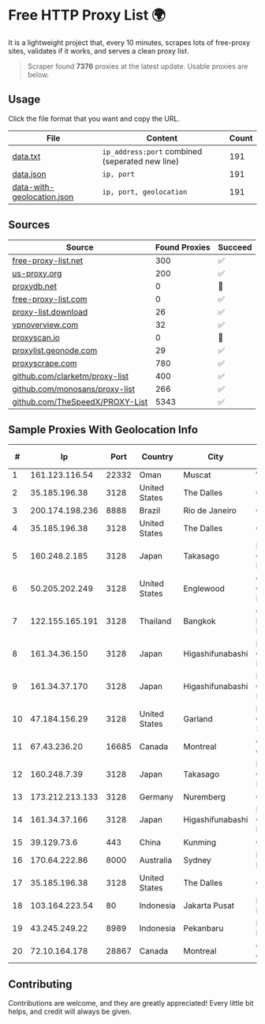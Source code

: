 
# Free HTTP Proxy List 🌍

It is a lightweight project that, every 10 minutes, scrapes lots of free-proxy sites, validates if it works, and serves a clean proxy list.


> Scraper found **7376** proxies at the latest update. Usable proxies are below.

## Usage

Click the file format that you want and copy the URL.


|File|Content|Count|
|----|-------|-----|
|[data.txt](https://raw.githubusercontent.com/themiralay/Proxy-List-World/master/data.txt)|`ip_address:port` combined (seperated new line)|191|
|[data.json](https://raw.githubusercontent.com/themiralay/Proxy-List-World/master/data.json)|`ip, port`|191|
|[data-with-geolocation.json](https://raw.githubusercontent.com/themiralay/Proxy-List-World/master/data-with-geolocation.json)|`ip, port, geolocation`|191|

## Sources

|Source|Found Proxies|Succeed|
|------|-------------|-------|
|[free-proxy-list.net](https://free-proxy-list.net)|300|✅|
|[us-proxy.org](https://www.us-proxy.org)|200|✅|
|[proxydb.net](http://proxydb.net)|0|🚫|
|[free-proxy-list.com](https://free-proxy-list.com/?page=&port=&type%5B%5D=http&type%5B%5D=https&up_time=0&search=Search)|0|✅|
|[proxy-list.download](https://www.proxy-list.download/HTTP)|26|✅|
|[vpnoverview.com](https://vpnoverview.com/privacy/anonymous-browsing/free-proxy-servers)|32|✅|
|[proxyscan.io](https://www.proxyscan.io)|0|🚫|
|[proxylist.geonode.com](https://proxylist.geonode.com/api/proxy-list?limit=300&page=1&sort_by=lastChecked&sort_type=desc&protocols=http,https)|29|✅|
|[proxyscrape.com](https://api.proxyscrape.com/v2/?request=displayproxies&protocol=http&timeout=10000&country=all&ssl=all&anonymity=all)|780|✅|
|[github.com/clarketm/proxy-list](https://raw.githubusercontent.com/clarketm/proxy-list/master/proxy-list-raw.txt)|400|✅|
|[github.com/monosans/proxy-list](https://raw.githubusercontent.com/monosans/proxy-list/main/proxies/http.txt)|266|✅|
|[github.com/TheSpeedX/PROXY-List](https://raw.githubusercontent.com/TheSpeedX/PROXY-List/master/http.txt)|5343|✅|


## Sample Proxies With Geolocation Info

|#|Ip|Port|Country|City|Internet Service Provider|
|-|--|----|-------|----|-------------------------|
|1|161.123.116.54|22332|Oman|Muscat|Wirels Connect|
|2|35.185.196.38|3128|United States|The Dalles|Google LLC|
|3|200.174.198.236|8888|Brazil|Rio de Janeiro|Claro S.A|
|4|35.185.196.38|3128|United States|The Dalles|Google LLC|
|5|160.248.2.185|3128|Japan|Takasago|NTT PC Communications, Inc.|
|6|50.205.202.249|3128|United States|Englewood|Comcast Cable Communications, LLC|
|7|122.155.165.191|3128|Thailand|Bangkok|CAT Telecom Public Company Limited|
|8|161.34.36.150|3128|Japan|Higashifunabashi|NTT PC Communications, Inc.|
|9|161.34.37.170|3128|Japan|Higashifunabashi|NTT PC Communications, Inc.|
|10|47.184.156.29|3128|United States|Garland|Frontier Communications Solutions|
|11|67.43.236.20|16685|Canada|Montreal|GloboTech Communications|
|12|160.248.7.39|3128|Japan|Takasago|NTT PC Communications, Inc.|
|13|173.212.213.133|3128|Germany|Nuremberg|Contabo GmbH|
|14|161.34.37.166|3128|Japan|Higashifunabashi|NTT PC Communications, Inc.|
|15|39.129.73.6|443|China|Kunming|China Mobile|
|16|170.64.222.86|8000|Australia|Sydney|DigitalOcean, LLC|
|17|35.185.196.38|3128|United States|The Dalles|Google LLC|
|18|103.164.223.54|80|Indonesia|Jakarta Pusat|PT iForte Global Internet|
|19|43.245.249.22|8989|Indonesia|Pekanbaru|PT Smart Media Pratama|
|20|72.10.164.178|28867|Canada|Montreal|GloboTech Communications|



## Contributing

Contributions are welcome, and they are greatly appreciated! Every
little bit helps, and credit will always be given.

